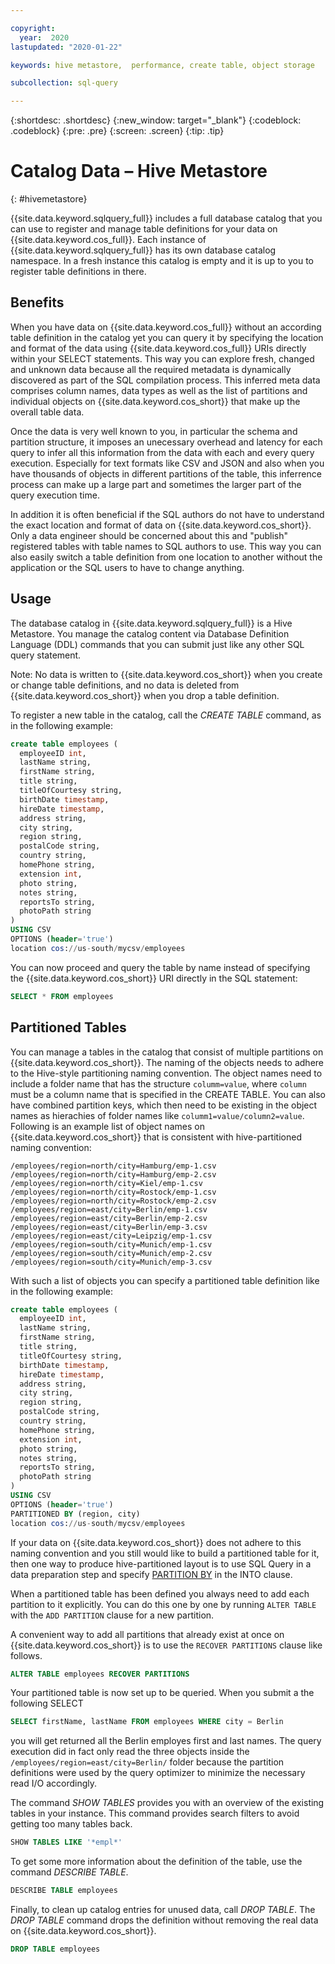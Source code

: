 ```yaml
---

copyright:
  year:  2020
lastupdated: "2020-01-22"

keywords: hive metastore,  performance, create table, object storage

subcollection: sql-query

---
```


{:shortdesc: .shortdesc}
{:new_window: target="_blank"}
{:codeblock: .codeblock}
{:pre: .pre}
{:screen: .screen}
{:tip: .tip}


# Catalog Data – Hive Metastore
{: #hivemetastore}

{{site.data.keyword.sqlquery_full}} includes a full database catalog that you can use to register and manage table definitions for your data on {{site.data.keyword.cos_full}}. Each instance of {{site.data.keyword.sqlquery_full}} has its own database catalog namespace. In a fresh instance this catalog is empty and it is up to you to register table definitions in there.

## Benefits

When you have data on {{site.data.keyword.cos_full}} without an according table definition in the catalog yet you can query it by specifying the location and format of the data using {{site.data.keyword.cos_full}} URIs directly within your SELECT statements. This way you can explore fresh, changed and unknown data because all the required metadata is dynamically discovered as part of the SQL compilation process. This inferred meta data comprises column names, data types as well as the list of partitions and individual objects on {{site.data.keyword.cos_short}} that make up the overall table data.

Once the data is very well known to you, in particular the schema and partition structure, it imposes an unecessary overhead and latency for each query to infer all this information from the data with each and every query execution. Especially for text formats like CSV and JSON and also when you have thousands of objects in different partitions of the table, this inferrence process can make up a large part and sometimes the larger part of the query execution time.

In addition it is often beneficial if the SQL authors do not have to understand the exact location and format of data on {{site.data.keyword.cos_short}}. Only a data engineer should be concerned about this and "publish" registered tables with table names to SQL authors to use. This way you can also easily switch a table definition from  one location to another without the application or the SQL users to have to change anything.

## Usage

The database catalog in {{site.data.keyword.sqlquery_full}} is a Hive Metastore. You manage the catalog content via Database Definition Language (DDL) commands that you can submit just like any other SQL query statement.

Note: No data is written to {{site.data.keyword.cos_short}} when you create  or change table definitions, and no data is deleted from {{site.data.keyword.cos_short}} when you drop a table definition.

To register a new table in the catalog, call the *CREATE TABLE* command, as in the following example:

```sql
create table employees (
  employeeID int,
  lastName string,
  firstName string,
  title string,
  titleOfCourtesy string,
  birthDate timestamp,
  hireDate timestamp,
  address string,
  city string,
  region string,
  postalCode string,
  country string,
  homePhone string,
  extension int,
  photo string,
  notes string,
  reportsTo string,
  photoPath string
)
USING CSV
OPTIONS (header='true')
location cos://us-south/mycsv/employees
```

You can now proceed and query the table by name instead of specifying the {{site.data.keyword.cos_short}}  URI directly in the SQL statement:

```sql
SELECT * FROM employees
```

## Partitioned Tables

You can manage a tables in the catalog that consist of multiple partitions on {{site.data.keyword.cos_short}}. The naming of the objects needs to adhere to the Hive-style partitioning naming convention. The object names need to include a folder name that has the structure `columm=value`, where `column` must be a column name that is specified in the CREATE TABLE. You can also have combined partition keys, which then need to be existing in the object names as hierachies of folder names like `columm1=value/column2=value`. Following is an example list of object names on {{site.data.keyword.cos_short}} that is consistent with hive-partitioned naming convention:

```
/employees/region=north/city=Hamburg/emp-1.csv
/employees/region=north/city=Hamburg/emp-2.csv
/employees/region=north/city=Kiel/emp-1.csv
/employees/region=north/city=Rostock/emp-1.csv
/employees/region=north/city=Rostock/emp-2.csv
/employees/region=east/city=Berlin/emp-1.csv
/employees/region=east/city=Berlin/emp-2.csv
/employees/region=east/city=Berlin/emp-3.csv
/employees/region=east/city=Leipzig/emp-1.csv
/employees/region=south/city=Munich/emp-1.csv
/employees/region=south/city=Munich/emp-2.csv
/employees/region=south/city=Munich/emp-3.csv
```

With such a list of objects you can specify a partitioned table definition like in the following example:

```sql
create table employees (
  employeeID int,
  lastName string,
  firstName string,
  title string,
  titleOfCourtesy string,
  birthDate timestamp,
  hireDate timestamp,
  address string,
  city string,
  region string,
  postalCode string,
  country string,
  homePhone string,
  extension int,
  photo string,
  notes string,
  reportsTo string,
  photoPath string
)
USING CSV
OPTIONS (header='true')
PARTITIONED BY (region, city)
location cos://us-south/mycsv/employees
```

If your data on {{site.data.keyword.cos_short}} does not adhere to this naming convention and you still would like to build a partitioned table for it, then one way to produce hive-partitioned layout is to use SQL Query in a data preparation step and specify [PARTITION BY](https://cloud.ibm.com/docs/services/sql-query?topic=sql-query-sql-reference#partitionedClause) in the INTO clause.

When a partitioned table has been defined you always need to add each partition to it explicitly. You can do this one by one by running `ALTER TABLE` with the `ADD PARTITION` clause for a new partition.

A convenient way to add all partitions that already exist at once on {{site.data.keyword.cos_short}} is to use the `RECOVER PARTITIONS` clause like follows.

```sql
ALTER TABLE employees RECOVER PARTITIONS
```

Your partitioned table is now set up to be queried. When you submit a the following SELECT

```sql
SELECT firstName, lastName FROM employees WHERE city = Berlin
```

you will get returned all the Berlin employes first and last names. The query execution did in fact only read the three objects inside the `/employees/region=east/city=Berlin/` folder because the partition definitions were used by the query optimizer to minimize the necessary read I/O accordingly.

The command *SHOW TABLES* provides you with an overview of the existing tables in your instance. This command provides search filters to avoid getting too many tables back.

```sql
SHOW TABLES LIKE '*empl*'
```

To get some more information about the definition of the table, use the command *DESCRIBE TABLE*. 

```sql
DESCRIBE TABLE employees
```

Finally, to clean up catalog entries for unused data, call *DROP TABLE*. The *DROP TABLE* command drops the definition without removing the real data on {{site.data.keyword.cos_short}}.

```sql
DROP TABLE employees
```
